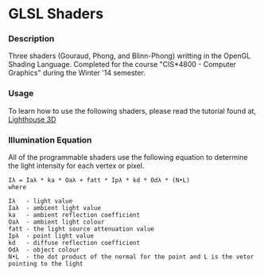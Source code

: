 GLSL Shaders
============

### Description
Three shaders (Gouraud, Phong, and Blinn-Phong) writting in the OpenGL Shading Language. Completed for the course "CIS*4800 - Computer Graphics" during the Winter '14 semester.

### Usage
To learn how to use the following shaders, please read the tutorial found at, [Lighthouse 3D](http://www.lighthouse3d.com/tutorials/glsl-tutorial/)

### Illumination Equation
All of the programmable shaders use the following equation to determine the light intensity for each vertex or pixel.

    Iλ = Iaλ * ka * Oaλ + fatt * Ipλ * kd * Odλ * (N•L) 
    where
    
    Iλ   - light value
    Iaλ  - ambient light value
    ka   - ambient reflection coefficient
    Oaλ  - ambient light colour
    fatt - the light source attenuation value
    Ipλ  - point light value
    kd   - diffuse reflection coefficient
    Odλ  - object colour
    N•L  - the dot product of the normal for the point and L is the vetor pointing to the light
        

